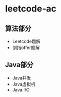 # leetcode-ac

## 算法部分

  - Leetcode题解
  - 剑指offer题解
  
## Java部分

  - Java并发
  - Java虚拟机
  - Java I/O
 
